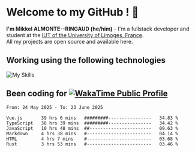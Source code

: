 # Welcome to my GitHub ! 🌃

**I'm Mikkel ALMONTE--RINGAUD (he/him)** - I'm a fullstack developer and student at the [IUT of the University of Limoges, France](https://iut.unilim.fr). \
All my projects are open source and available here.

## Working using the following technologies

![My Skills](https://skillicons.dev/icons?i=solidjs,pnpm,nodejs,ts,js,vercel,netlify,html,css,rust,astro,git,vue,md,electron,figma,github,bash,bun,cloudflare,py,tailwind,nginx,npm,tauri,vite,zig,yarn,windicss,dart,flutter,kotlin&theme=dark)

## Been coding for [![WakaTime Public Profile](https://wakatime.com/badge/user/0839e595-e07a-435c-8d59-ed95f2a3d6dd.svg?style=flat-square)](https://wakatime.com/@0839e595-e07a-435c-8d59-ed95f2a3d6dd)

<!--START_SECTION:waka-->

```plain
From: 24 May 2025 - To: 23 June 2025

Vue.js       39 hrs 6 mins   #########----------------   34.83 %
TypeScript   38 hrs 39 mins  #########----------------   34.42 %
JavaScript   10 hrs 48 mins  ##-----------------------   09.63 %
Markdown     4 hrs 38 mins   #------------------------   04.14 %
HTML         4 hrs 7 mins    #------------------------   03.68 %
Rust         3 hrs 53 mins   #------------------------   03.46 %
```

<!--END_SECTION:waka-->
